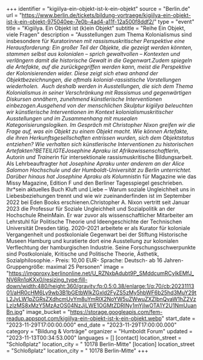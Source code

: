 +++
identifier = "kigiilya-ein-objekt-ist-k-ein-objekt"
source = "Berlin.de"
url = "https://www.berlin.de/tickets/bildung-vortraege/kigiilya-ein-objekt-ist-k-ein-objekt-975040ee-7e0b-4ad4-a11f-12a500f8ddf2/"
type = "event"
title = "Kigiilya. Ein Objekt ist (k)ein Objekt"
subtitle = "Reihe Ein Objekt, viele Fragen"
description = "Ausstellungen zum Thema Kolonialismus sind insbesondere für Kurator*innen mit rassismuskritischer Perspektive eine Herausforderung: Ein großer Teil der Objekte, die gezeigt werden könnten, stammen selbst aus kolonialen – sprich gewaltvollen – Kontexten und verlängern damit die historische Gewalt in die Gegenwart.Zudem spiegeln die Artefakte, auf die zurückgegriffen werden kann, meist die Perspektive der Kolonisierenden wider. Diese zeigt sich etwa anhand der Objektbezeichnungen, die oftmals kolonial-rassistische Vorstellungen wiederholen.  Auch deshalb werden in Ausstellungen, die sich dem Thema Kolonialismus in seiner Verschränkung mit Rassismus und gegenwärtigen Diskursen annähern, zunehmend künstlerische Interventionen einbezogen.Ausgehend von der menschlichen Skulptur kigiilya beleuchten wir künstlerische Interventionen im Kontext kolonialismuskritischer Ausstellungen und im Zusammenhang mit musealen Kategorisierungslogiken. Im Gespräch mit Christopher Nixon greifen wir die Frage auf, was ein Objekt zu einem Objekt macht. Wie können Artefakte, die ihren Herkunftsgesellschaften entrissen wurden, sich dem Objektstatus entziehen? Wie verhalten sich künstlerische Interventionen zu historischen Artefakten?BETEILIGTEJosephine Apraku ist Afrikawissenschaftler*in, Autor*in und Trainer*in für intersektionale rassismuskritische Bildungsarbeit. Als Lehrbeauftragte*r hat Josephine Apraku unter anderem an der Alice Salomon Hochschule und der Humboldt-Universität zu Berlin unterrichtet. Darüber hinaus hat Josephine Apraku als Kolumnist*in für Magazine wie das Missy Magazine, Edition F und den Berliner Tagesspiegel geschrieben. Ihr*sein aktuelles Buch Kluft und Liebe – Warum soziale Ungleichheit uns in Liebesbeziehungen trennt und wie wir zueinanderfinden ist im September 2022 bei Eden Books erschienen.Christopher A. Nixon vertritt seit Januar 2023 die Professur für Soziale Ungleichheit und Sozialpolitik an der Hochschule RheinMain. Er war zuvor als wissenschaftlicher Mitarbeiter am Lehrstuhl für Politische Theorie und Ideengeschichte der Technischen Universität Dresden tätig. 2020–2021 arbeitete er als Kurator für koloniale Vergangenheit und postkoloniale Gegenwart bei der Stiftung Historische Museen Hamburg und kuratierte dort eine Ausstellung zur kolonialen Verflechtung der hamburgischen Industrie. Seine Forschungsschwerpunkte sind Postkoloniale, Kritische und Politische Theorie, Ästhetik, Sozialphilosophie.- Preis: 10,00 EUR- Sprache: Deutsch- ab 16 Jahren- Gruppengröße: maximal 25 Personen"
image = "https://imgproxy.berlinonline.net/U_RZNxbAdubt9P_SMddcumRCylkEMfJ_NV6Rn1qKXx0/resizing_type:fill-down/width:480/height:360/gravity:fp:0.5:0.38/enlarge:1/q:70/cb:2023111301/aHR0cHM6Ly9wb3B1bGEtbWlkZGxld2FyZS5zMy5hbWF6b25hd3MuY29tL2JvLW1pZGRsZXdhcmUvYm8uYmRlX2NoYW5uZWwuZXZlbnQvaW1hZ2VzLzIzMS8xMzY5MzAzOS04NzJiLWE1OGMtZDRlNy1mYjIwOTA1Y2U1NmUuanBn.jpg"
image_bucket = "https://storage.googleapis.com/fem-readup.appspot.com/kigiilya-ein-objekt-ist-k-ein-objekt.webp"
start_date = "2023-11-29T17:00:00.000"
end_date = "2023-11-29T17:00:00.000"
category = "Bildung & Vorträge"
organizer = "Humboldt Forum"
updated = "2023-11-13T00:34:53.000"
languages = []
[contact]
location_street = "Schloßplatz"
location_city = " 10178 Berlin-Mitte"
[location]
location_street = "Schloßplatz"
location_city = " 10178 Berlin-Mitte"
+++